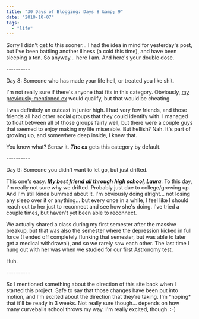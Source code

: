 ```yaml
---
title: "30 Days of Blogging: Days 8 &amp; 9"
date: "2010-10-07"
tags:
  - "life"
---
```


Sorry I didn't get to this sooner... I had the idea in mind for yesterday's post, but I've been battling another illness (a cold this time), and have been sleeping a ton. So anyway... here I am. And here's your double dose.

\----------

Day 8: Someone who has made your life hell, or treated you like shit.

I'm not really sure if there's anyone that fits in this category. Obviously, [my previously-mentioned ex](http://niclake13.wordpress.com/2010/10/01/30-days-of-blogging-day-4/) would qualify, but that would be cheating.

I was definitely an outcast in junior high. I had very few friends, and those friends all had other social groups that they could identify with. I managed to float between all of those groups fairly well, but there were a couple guys that seemed to enjoy making my life miserable. But hellish? Nah. It's part of growing up, and somewhere deep inside, I knew that.

You know what? Screw it. _**The ex**_ gets this category by default.

\----------

Day 9: Someone you didn't want to let go, but just drifted.

This one's easy. _**My best friend all through high school, Laura**_. To this day, I'm really not sure why we drifted. Probably just due to college/growing up. And I'm still kinda bummed about it. I'm obviously doing alright... not losing any sleep over it or anything... but every once in a while, I feel like I should reach out to her just to reconnect and see how she's doing. I've tried a couple times, but haven't yet been able to reconnect.

We actually shared a class during my first semester after the massive breakup, but that was also the semester where the depression kicked in full force (I ended off completely flunking that semester, but was able to later get a medical withdrawal), and so we rarely saw each other. The last time I hung out with her was when we studied for our first Astronomy test.

Huh.

\----------

So I mentioned something about the direction of this site back when I started this project. Safe to say that those changes have been put into motion, and I'm excited about the direction that they're taking. I'm \*hoping\* that it'll be ready in 3 weeks. Not really sure though... depends on how many curveballs school throws my way. I'm really excited, though. :-)
